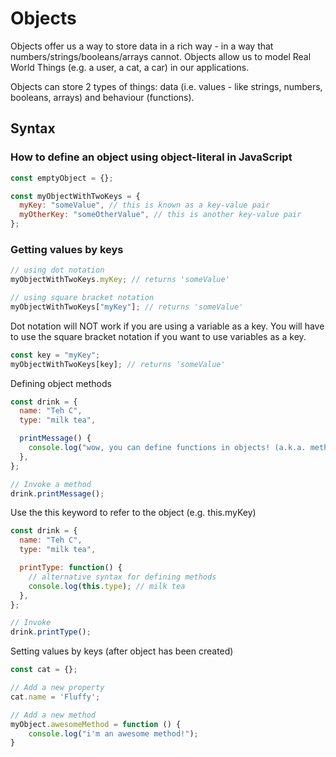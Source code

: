 # Objects

Objects offer us a way to store data in a rich way - in a way that numbers/strings/booleans/arrays cannot. Objects allow us to model Real World Things (e.g. a user, a cat, a car) in our applications.

Objects can store 2 types of things: data (i.e. values - like strings, numbers, booleans, arrays) and behaviour (functions).

## Syntax

### How to define an object using object-literal in JavaScript

```js
const emptyObject = {};

const myObjectWithTwoKeys = {
  myKey: "someValue", // this is known as a key-value pair
  myOtherKey: "someOtherValue", // this is another key-value pair
};
```

### Getting values by keys

```js
// using dot notation
myObjectWithTwoKeys.myKey; // returns 'someValue'

// using square bracket notation
myObjectWithTwoKeys["myKey"]; // returns 'someValue'
```

Dot notation will NOT work if you are using a variable as a key. You will have to use the square bracket notation if you want to use variables as a key.

```js
const key = "myKey";
myObjectWithTwoKeys[key]; // returns 'someValue'
```

Defining object methods

```js
const drink = {
  name: "Teh C",
  type: "milk tea",

  printMessage() {
    console.log("wow, you can define functions in objects! (a.k.a. methods)");
  },
};

// Invoke a method
drink.printMessage();
```

Use the this keyword to refer to the object (e.g. this.myKey)

```js
const drink = {
  name: "Teh C",
  type: "milk tea",

  printType: function() {
    // alternative syntax for defining methods
    console.log(this.type); // milk tea
  },
};

// Invoke
drink.printType();
```

Setting values by keys (after object has been created)

```js
const cat = {};

// Add a new property
cat.name = 'Fluffy';

// Add a new method
myObject.awesomeMethod = function () {
    console.log("i'm an awesome method!");
}
```
